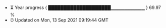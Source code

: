 - ⏳ Year progress { ████████████████████▁▁▁▁▁▁▁▁▁▁ } 69.97 %
- ⏰ Updated on Mon, 13 Sep 2021 09:19:44 GMT

